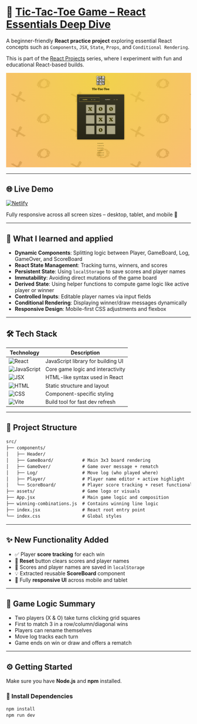 # 🎯 [Tic-Tac-Toe Game – React Essentials Deep Dive](https://tic-tac-toe-albadarin.netlify.app/)

A beginner-friendly **React practice project** exploring essential React concepts such as `Components`, `JSX`, `State`, `Props`, and `Conditional Rendering`.

This is part of the [React Projects](https://github.com/al-badarin/React-Projects) series, where I experiment with fun and educational React-based builds.

![Tic Tac Toe Preview](./preview.png)

---

## 🌐 Live Demo

[![Netlify](https://img.shields.io/badge/Live%20Site-Click%20Here-brightgreen?style=for-the-badge&logo=netlify)](https://tic-tac-toe-albadarin.netlify.app/)

Fully responsive across all screen sizes – desktop, tablet, and mobile 📱

---

## 🧠 What I learned and applied

- **Dynamic Components**: Splitting logic between Player, GameBoard, Log, GameOver, and ScoreBoard
- **React State Management**: Tracking turns, winners, and scores
- **Persistent State**: Using `localStorage` to save scores and player names
- **Immutability**: Avoiding direct mutations of the game board
- **Derived State**: Using helper functions to compute game logic like active player or winner
- **Controlled Inputs**: Editable player names via input fields
- **Conditional Rendering**: Displaying winner/draw messages dynamically
- **Responsive Design**: Mobile-first CSS adjustments and flexbox

---

## 🛠 Tech Stack

| Technology                                                                        | Description                        |
| --------------------------------------------------------------------------------- | ---------------------------------- |
| ![React](https://img.shields.io/badge/React-2025-blue?logo=react)                 | JavaScript library for building UI |
| ![JavaScript](https://img.shields.io/badge/JavaScript-ES6-yellow?logo=javascript) | Core game logic and interactivity  |
| ![JSX](https://img.shields.io/badge/JSX-HTML--in--JS-blueviolet?logo=html5)       | HTML-like syntax used in React     |
| ![HTML](https://img.shields.io/badge/HTML-Markup-orange?logo=html5)               | Static structure and layout        |
| ![CSS](https://img.shields.io/badge/CSS-Modules-blue?logo=css3)                   | Component-specific styling         |
| ![Vite](https://img.shields.io/badge/Vite-Bundler-646cff?logo=vite)               | Build tool for fast dev refresh    |

---

## 📁 Project Structure

```txt
src/
├── components/
│   ├── Header/  
│   ├── GameBoard/           # Main 3x3 board rendering
│   ├── GameOver/            # Game over message + rematch
│   ├── Log/                 # Move log (who played where)
│   ├── Player/              # Player name editor + active highlight
│   └── ScoreBoard/          # Player score tracking + reset functionality
├── assets/                  # Game logo or visuals
├── App.jsx                  # Main game logic and composition
├── winning-combinations.js  # Contains winning line logic
├── index.jsx                # React root entry point
└── index.css                # Global styles
```

---

## ✨ New Functionality Added

- ✅ Player **score tracking** for each win
- 🔁 **Reset** button clears scores and player names
- 💾 Scores and player names are saved in `localStorage`
- 💡 Extracted reusable **ScoreBoard** component
- 📱 Fully **responsive UI** across mobile and tablet

---

## 🧩 Game Logic Summary

- Two players (X & O) take turns clicking grid squares
- First to match 3 in a row/column/diagonal wins
- Players can rename themselves
- Move log tracks each turn
- Game ends on win or draw and offers a rematch

---

## ⚙️ Getting Started

Make sure you have **Node.js** and **npm** installed.

### 🧪 Install Dependencies

```bash
npm install
npm run dev
```